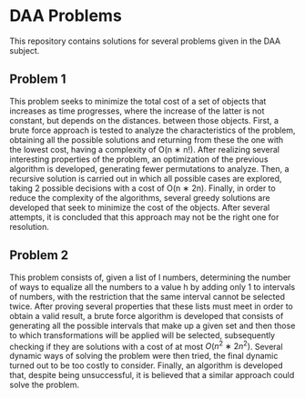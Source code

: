 # DAA Problems
This repository contains solutions for several problems given in the DAA subject.

## Problem 1

This problem seeks to minimize the total cost of a set of objects that increases as time progresses, where the increase of the latter is not constant, but depends on the distances. between those objects. First, a brute force approach is tested to analyze the characteristics of the problem, obtaining all the possible solutions and returning from these the one with the lowest cost, having a complexity of O(n ∗ n!). After realizing several interesting properties of the problem, an optimization of the previous algorithm is developed, generating fewer permutations to analyze. Then, a recursive solution is carried out in which all possible cases are explored, taking 2 possible decisions with a cost of O(n ∗ 2n). Finally, in order to reduce the complexity of the algorithms, several greedy solutions are developed that seek to minimize the cost of the objects. After several attempts, it is concluded that this approach may not be the right one for resolution.

## Problem 2

This problem consists of, given a list of l numbers, determining the number of ways to equalize all the numbers to a value h by adding only 1 to intervals of numbers, with the restriction that the same interval cannot be selected twice. After proving several properties that these lists must meet in order to obtain a valid result, a brute force algorithm is developed that consists of generating all the possible intervals that make up a given set and then those to which transformations will be applied will be selected, subsequently checking if they are solutions with a cost of at most $O(n^2 ∗ 2n^2)$. Several dynamic ways of solving the problem were then tried, the final dynamic turned out to be too costly to consider. Finally, an algorithm is developed that, despite being unsuccessful, it is believed that a similar approach could solve the problem.